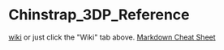 # Chinstrap_3DP_Reference
[wiki](https://github.com/Chinstrap777/Chinstrap_3DP_Reference/wiki) or just click the "Wiki" tab above.
[Markdown Cheat Sheet](https://github.com/lifeparticle/Markdown-Cheatsheet?tab=readme-ov-file#lists)
